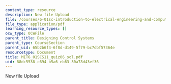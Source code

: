 ```yaml
---
content_type: resource
description: New file Upload
file: /courses/6-01sc-introduction-to-electrical-engineering-and-computer-science-i-spring-2011/88dc5538c694b5a6eb6330a78d43ef36_MIT6_01SCS11_quiz06_sol.pdf
file_type: application/pdf
learning_resource_types: []
ocw_type: OCWFile
parent_title: Designing Control Systems
parent_type: CourseSection
parent_uid: 65b2b6f4-6f8d-d149-5f79-bc7dbf57364e
resourcetype: Document
title: MIT6_01SCS11_quiz06_sol.pdf
uid: 88dc5538-c694-b5a6-eb63-30a78d43ef36
---
```

New file Upload

